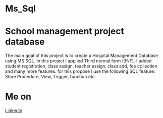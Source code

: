 # Ms_Sql
# School management project database
The main goal of this project is to create a Hospital Management Database using MS SQL. In this project I applied Third normal form (3NF). I added student registration, class assign, teacher assign, class add,  fee collection and many more features. for this propose I use the following SQL feature: Store Procedure, View, Trigger, function etc. 

# Me on
[Linkedin](https://www.linkedin.com/in/hasan-mahmod3/)
